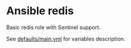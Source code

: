 # Ansible redis

Basic redis role with Sentinel support.

See
[defaults/main.yml](https://github.com/devops-works/ansible-redis/blob/master/defaults/main.yml)
for variables description.
